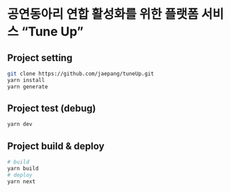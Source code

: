 # 공연동아리 연합 활성화를 위한 플랫폼 서비스 “Tune Up”


## Project setting

```bash
git clone https://github.com/jaepang/tuneUp.git
yarn install
yarn generate
```

## Project test (debug)

```bash
yarn dev
```

## Project build & deploy

```bash
# build
yarn build
# deploy
yarn next
```
